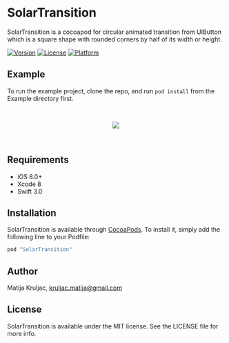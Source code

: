 # SolarTransition

SolarTransition is a cocoapod for circular animated transition from UIButton which is a square shape with rounded corners by half of its width or height.

[![Version](https://img.shields.io/cocoapods/v/SolarTransition.svg?style=flat)](http://cocoapods.org/pods/SolarTransition)
[![License](https://img.shields.io/cocoapods/l/SolarTransition.svg?style=flat)](http://cocoapods.org/pods/SolarTransition)
[![Platform](https://img.shields.io/cocoapods/p/SolarTransition.svg?style=flat)](http://cocoapods.org/pods/SolarTransition)

## Example

To run the example project, clone the repo, and run `pod install` from the Example directory first.

</br>
<p>
<p align="center">
<img src="https://github.com/MatijaKruljac/SolarTransition/blob/master/solartransition.gif?raw=true" >
</p>
</br>

## Requirements

- iOS 8.0+
- Xcode 8
- Swift 3.0

## Installation

SolarTransition is available through [CocoaPods](http://cocoapods.org). To install
it, simply add the following line to your Podfile:

```swift
pod "SolarTransition"
```

## Author

Matija Kruljac, kruljac.matija@gmail.com

## License

SolarTransition is available under the MIT license. See the LICENSE file for more info.
